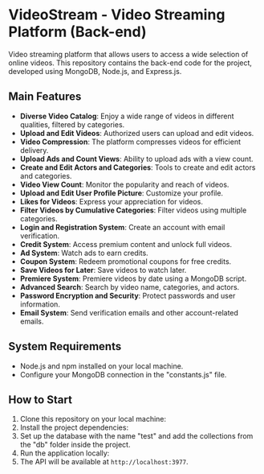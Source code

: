 # VideoStream - Video Streaming Platform (Back-end)

Video streaming platform that allows users to access a wide selection of online videos. This repository contains the back-end code for the project, developed using MongoDB, Node.js, and Express.js.

## Main Features

- **Diverse Video Catalog**: Enjoy a wide range of videos in different qualities, filtered by categories.
- **Upload and Edit Videos**: Authorized users can upload and edit videos.
- **Video Compression**: The platform compresses videos for efficient delivery.
- **Upload Ads and Count Views**: Ability to upload ads with a view count.
- **Create and Edit Actors and Categories**: Tools to create and edit actors and categories.
- **Video View Count**: Monitor the popularity and reach of videos.
- **Upload and Edit User Profile Picture**: Customize your profile.
- **Likes for Videos**: Express your appreciation for videos.
- **Filter Videos by Cumulative Categories**: Filter videos using multiple categories.
- **Login and Registration System**: Create an account with email verification.
- **Credit System**: Access premium content and unlock full videos.
- **Ad System**: Watch ads to earn credits.
- **Coupon System**: Redeem promotional coupons for free credits.
- **Save Videos for Later**: Save videos to watch later.
- **Premiere System**: Premiere videos by date using a MongoDB script.
- **Advanced Search**: Search by video name, categories, and actors.
- **Password Encryption and Security**: Protect passwords and user information.
- **Email System**: Send verification emails and other account-related emails.

## System Requirements

- Node.js and npm installed on your local machine.
- Configure your MongoDB connection in the "constants.js" file.

## How to Start

1. Clone this repository on your local machine:
2. Install the project dependencies:
3. Set up the database with the name "test" and add the collections from the "db" folder inside the project.
4. Run the application locally:
5. The API will be available at `http://localhost:3977`.
